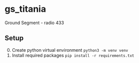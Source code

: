 # gs_titania
Ground Segment - radio 433

## Setup
0. Create python virtual environment `python3 -m venv venv`
1. Install required packages `pip install -r requirements.txt`